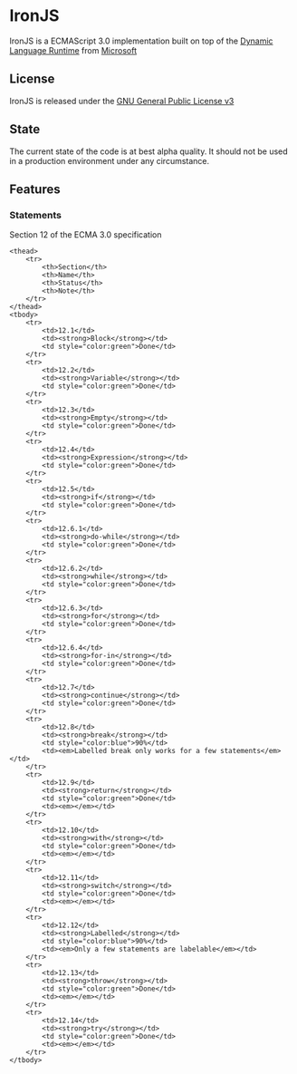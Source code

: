 # IronJS

IronJS is a ECMAScript 3.0 implementation built on top of the [Dynamic Language Runtime](http://dlr.codeplex.com/) from [Microsoft](http://www.microsoft.com/)

## License

IronJS is released under the [GNU General Public License v3](http://www.gnu.org/licenses/gpl-3.0.html)

## State

The current state of the code is at best alpha quality. It should not be used in a production environment under any circumstance.

## Features

### Statements

Section 12 of the ECMA 3.0 specification

<table>

	<thead>
		<tr>
			<th>Section</th>	
			<th>Name</th>
			<th>Status</th>
			<th>Note</th>
		</tr>
	</thead>
	<tbody>
		<tr>
			<td>12.1</td>
			<td><strong>Block</strong></td>
			<td style="color:green">Done</td>
		</tr>
		<tr>
			<td>12.2</td>
			<td><strong>Variable</strong></td>
			<td style="color:green">Done</td>
		</tr>
		<tr>
			<td>12.3</td>
			<td><strong>Empty</strong></td>
			<td style="color:green">Done</td>
		</tr>
		<tr>
			<td>12.4</td>
			<td><strong>Expression</strong></td>
			<td style="color:green">Done</td>
		</tr>
		<tr>
			<td>12.5</td>
			<td><strong>if</strong></td>
			<td style="color:green">Done</td>
		</tr>
		<tr>
			<td>12.6.1</td>
			<td><strong>do-while</strong></td>
			<td style="color:green">Done</td>
		</tr>
		<tr>
			<td>12.6.2</td>
			<td><strong>while</strong></td>
			<td style="color:green">Done</td>
		</tr>
		<tr>
			<td>12.6.3</td>
			<td><strong>for</strong></td>
			<td style="color:green">Done</td>
		</tr>
		<tr>
			<td>12.6.4</td>
			<td><strong>for-in</strong></td>
			<td style="color:green">Done</td>
		</tr>
		<tr>
			<td>12.7</td>
			<td><strong>continue</strong></td>
			<td style="color:green">Done</td>
		</tr>
		<tr>
			<td>12.8</td>
			<td><strong>break</strong></td>
			<td style="color:blue">90%</td>
			<td><em>Labelled break only works for a few statements</em></td>
		</tr>
		<tr>
			<td>12.9</td>
			<td><strong>return</strong></td>
			<td style="color:green">Done</td>
			<td><em></em></td>
		</tr>
		<tr>
			<td>12.10</td>
			<td><strong>with</strong></td>
			<td style="color:green">Done</td>
			<td><em></em></td>
		</tr>
		<tr>
			<td>12.11</td>
			<td><strong>switch</strong></td>
			<td style="color:green">Done</td>
			<td><em></em></td>
		</tr>
		<tr>
			<td>12.12</td>
			<td><strong>Labelled</strong></td>
			<td style="color:blue">90%</td>
			<td><em>Only a few statements are labelable</em></td>
		</tr>
		<tr>
			<td>12.13</td>
			<td><strong>throw</strong></td>
			<td style="color:green">Done</td>
			<td><em></em></td>
		</tr>
		<tr>
			<td>12.14</td>
			<td><strong>try</strong></td>
			<td style="color:green">Done</td>
			<td><em></em></td>
		</tr>
	</tbody>
</table>